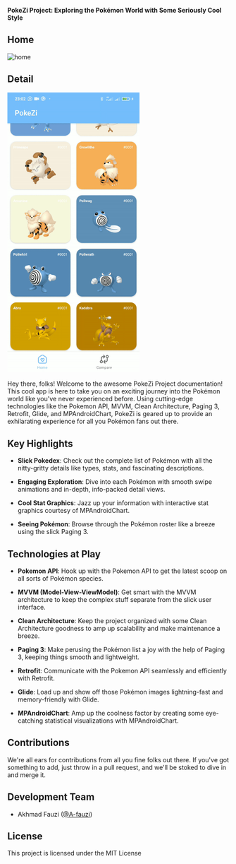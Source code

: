 **PokeZi Project: Exploring the Pokémon World with Some Seriously Cool Style**

## Home
<img src="image/home.gif" alt="home" width="300"/>

## Detail
<img src="image/detail.gif" alt="detail" width="300"/>

Hey there, folks! Welcome to the awesome PokeZi Project documentation! This cool app is here to take you on an exciting journey into the Pokémon world like you've never experienced before. Using cutting-edge technologies like the Pokemon API, MVVM, Clean Architecture, Paging 3, Retrofit, Glide, and MPAndroidChart, PokeZi is geared up to provide an exhilarating experience for all you Pokémon fans out there.

## Key Highlights

- **Slick Pokedex**: Check out the complete list of Pokémon with all the nitty-gritty details like types, stats, and fascinating descriptions.

- **Engaging Exploration**: Dive into each Pokémon with smooth swipe animations and in-depth, info-packed detail views.

- **Cool Stat Graphics**: Jazz up your information with interactive stat graphics courtesy of MPAndroidChart.

- **Seeing Pokémon**: Browse through the Pokémon roster like a breeze using the slick Paging 3.

## Technologies at Play

- **Pokemon API**: Hook up with the Pokemon API to get the latest scoop on all sorts of Pokémon species.

- **MVVM (Model-View-ViewModel)**: Get smart with the MVVM architecture to keep the complex stuff separate from the slick user interface.

- **Clean Architecture**: Keep the project organized with some Clean Architecture goodness to amp up scalability and make maintenance a breeze.

- **Paging 3**: Make perusing the Pokémon list a joy with the help of Paging 3, keeping things smooth and lightweight.

- **Retrofit**: Communicate with the Pokemon API seamlessly and efficiently with Retrofit.

- **Glide**: Load up and show off those Pokémon images lightning-fast and memory-friendly with Glide.

- **MPAndroidChart**: Amp up the coolness factor by creating some eye-catching statistical visualizations with MPAndroidChart.

## Contributions

We're all ears for contributions from all you fine folks out there. If you've got something to add, just throw in a pull request, and we'll be stoked to dive in and merge it.

## Development Team

- Akhmad Fauzi ([@A-fauzi](https://github.com/A-fauzi))

## License

This project is licensed under the MIT License
